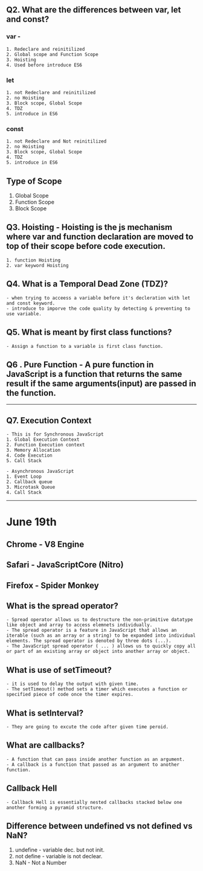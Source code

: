 ## Q2. What are the differences between var, let and const?

### var - 
    1. Redeclare and reinitilized
    2. Global scope and Function Scope
    3. Hoisting
    4. Used before introduce ES6
### let
    1. not Redeclare and reinitilized
    2. no Hoisting
    3. Block scope, Global Scope
    4. TDZ
    5. introduce in ES6
### const
    1. not Redeclare and Not reinitilized 
    2. no Hoisting
    3. Block scope, Global Scope
    4. TDZ
    5. introduce in ES6

## Type of Scope
1. Global Scope
2. Function Scope
3. Block Scope

## Q3. Hoisting - Hoisting is the js mechanism where var and function declaration are moved to top of their scope before code execution.
    1. function Hoisting
    2. var keyword Hoisting
## Q4. What is a Temporal Dead Zone (TDZ)?
    - when trying to acceess a variable before it's decleration with let and const keyword.
    - introduce to imporve the code quality by detecting & preventing to use variable.
## Q5. What is meant by first class functions?
    - Assign a function to a variable is first class function.
## Q6 . Pure Function - A pure function in JavaScript is a function that returns the same result if the same arguments(input) are passed in the function.
---
## Q7. Execution Context

    - This is for Synchronous JavaScript
    1. Global Execution Context
    2. Function Execution context
    3. Memory Allocation
    4. Code Execution 
    5. Call Stack
   
    - Asynchronous JavaScript
    1. Event Loop
    2. Callback queue
    3. Microtask Queue
    4. Call Stack

---
#  June 19th

## Chrome - V8 Engine
## Safari - JavaScriptCore (Nitro)
## Firefox - Spider Monkey

## What is the spread operator?
    - Spread operator allows us to destructure the non-primitive datatype like object and array to access elemnets individually.
    - The spread operator is a feature in JavaScript that allows an iterable (such as an array or a string) to be expanded into individual elements. The spread operator is denoted by three dots (...).
    - The JavaScript spread operator ( ... ) allows us to quickly copy all or part of an existing array or object into another array or object.

## What is use of setTimeout?
    - it is used to delay the output with given time.
    - The setTimeout() method sets a timer which executes a function or specified piece of code once the timer expires.
## What is setInterval?
    - They are going to excute the code after given time peroid.
  
## What are callbacks?
    - A function that can pass inside another function as an argument.
    - A callback is a function that passed as an argument to another function.
## Callback Hell
    - Callback Hell is essentially nested callbacks stacked below one another forming a pyramid structure.

## Difference between undefined vs not defined vs NaN?
1. undefine - variable dec. but not init.
2. not define - variable is not declear.
3. NaN - Not a Number